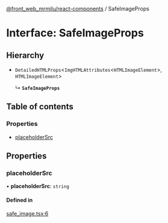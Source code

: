 [@front_web_mrmilu/react-components](../ReactComponents.md) / SafeImageProps

# Interface: SafeImageProps

## Hierarchy

- `DetailedHTMLProps`<`ImgHTMLAttributes`<`HTMLImageElement`\>, `HTMLImageElement`\>

  ↳ **`SafeImageProps`**

## Table of contents

### Properties

- [placeholderSrc](SafeImageProps.md#placeholdersrc)

## Properties

### placeholderSrc

• **placeholderSrc**: `string`

#### Defined in

[safe_image.tsx:6](https://github.com/mrmilu/front_web_mrmilu/blob/a9bdea5/packages/react_components/src/safe_image.tsx#L6)
